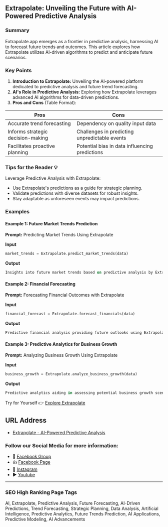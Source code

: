 ## Extrapolate: Unveiling the Future with AI-Powered Predictive Analysis

### Summary
Extrapolate.app emerges as a frontier in predictive analysis, harnessing AI to forecast future trends and outcomes. This article explores how Extrapolate utilizes AI-driven algorithms to predict and anticipate future scenarios.

### Key Points

1. **Introduction to Extrapolate:** Unveiling the AI-powered platform dedicated to predictive analysis and future trend forecasting.
2. **AI's Role in Predictive Analysis:** Exploring how Extrapolate leverages advanced AI algorithms for data-driven predictions.
3. **Pros and Cons** (Table Format):

| Pros                                 | Cons                                |
|--------------------------------------|-------------------------------------|
| Accurate trend forecasting            | Dependency on quality input data    |
| Informs strategic decision-making    | Challenges in predicting unpredictable events |
| Facilitates proactive planning       | Potential bias in data influencing predictions |

### Tips for the Reader 💡
Leverage Predictive Analysis with Extrapolate:
- Use Extrapolate's predictions as a guide for strategic planning.
- Validate predictions with diverse datasets for robust insights.
- Stay adaptable as unforeseen events may impact predictions.

### Examples

#### Example 1: Future Market Trends Prediction
**Prompt:** Predicting Market Trends Using Extrapolate

**Input**
```dart
market_trends = Extrapolate.predict_market_trends(data)
```

**Output**
```dart
Insights into future market trends based on predictive analysis by Extrapolate.
```

#### Example 2: Financial Forecasting
**Prompt:** Forecasting Financial Outcomes with Extrapolate

**Input**
```dart
financial_forecast = Extrapolate.forecast_financials(data)
```

**Output**
```dart
Predictive financial analysis providing future outlooks using Extrapolate's AI-powered tools.
```

#### Example 3: Predictive Analytics for Business Growth
**Prompt:** Analyzing Business Growth Using Extrapolate

**Input**
```dart
business_growth = Extrapolate.analyze_business_growth(data)
```

**Output**
```dart
Predictive analytics aiding in assessing potential business growth scenarios through Extrapolate.
```

Try for Yourself 👉 <a href="https://extrapolate.app" target="_blank">Explore Extrapolate</a>

## URL Address
- <a href="https://extrapolate.app" target="_blank">Extrapolate - AI-Powered Predictive Analysis</a>

### Follow our Social Media for more information:
- 📘 <a href="https://www.facebook.com/groups/trionxai" target="_blank">Facebook Group</a>
- 👍 <a href="https://www.facebook.com/ai.trionxai" target="_blank">Facebook Page</a>
- 📸 <a href="https://www.instagram.com/trionxai/" target="_blank">Instagram</a>
- ▶️ <a href="https://www.youtube.com/@robotdocs/" target="_blank">Youtube</a>

<hr>

### SEO High Ranking Page Tags
AI, Extrapolate, Predictive Analysis, Future Forecasting, AI-Driven Predictions, Trend Forecasting, Strategic Planning, Data Analysis, Artificial Intelligence, Predictive Analytics, Future Trends Prediction, AI Applications, Predictive Modeling, AI Advancements